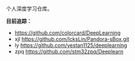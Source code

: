 个人深度学习仓库。

**目前追踪：**
- https://github.com/colorcard/DeepLearning
- xjl https://github.com/IcksLin/Pandora-sBox.git
- ly https://github.com/yestan1125/deeplearning
- zpq https://github.com/stm32zpq/Deeplearn
